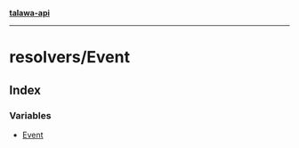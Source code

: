 [**talawa-api**](../../README.md)

***

# resolvers/Event

## Index

### Variables

- [Event](variables/Event.md)
